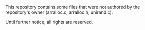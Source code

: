 This repository contains some files that were not authored by the repository's owner (arralloc.c, arralloc.h, unirand.c).

Until further notice, all rights are reserved.
